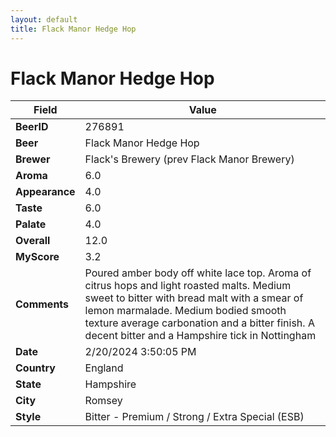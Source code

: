 ```yaml
---
layout: default
title: Flack Manor Hedge Hop
---
```


# Flack Manor Hedge Hop

| Field         | Value     |
|---------------|-----------|
| **BeerID** | 276891 |
| **Beer** | Flack Manor Hedge Hop |
| **Brewer** | Flack&#39;s Brewery (prev Flack Manor Brewery) |
| **Aroma** | 6.0 |
| **Appearance** | 4.0 |
| **Taste** | 6.0 |
| **Palate** | 4.0 |
| **Overall** | 12.0 |
| **MyScore** | 3.2 |
| **Comments** | Poured amber body off white lace top. Aroma of citrus hops and light roasted malts. Medium sweet to bitter with bread malt with a smear of lemon marmalade. Medium bodied smooth texture average carbonation and a bitter finish. A decent bitter and a Hampshire tick in Nottingham  |
| **Date** | 2/20/2024 3:50:05 PM |
| **Country** | England |
| **State** | Hampshire |
| **City** | Romsey |
| **Style** | Bitter - Premium / Strong / Extra Special (ESB) |

